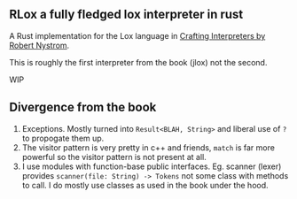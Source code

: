 ## RLox a fully fledged lox interpreter in rust

A Rust implementation for the Lox language in [Crafting Interpreters by Robert Nystrom](https://craftinginterpreters.com/).

This is roughly the first interpreter from the book (jlox) not the second.

WIP

## Divergence from the book 
1. Exceptions. Mostly turned into `Result<BLAH, String>` and liberal use of `?` to propogate them up.
2. The visitor pattern is very pretty in c++ and friends, `match` is far more powerful so the visitor pattern is not present at all.
3. I use modules with function-base public interfaces. Eg. scanner (lexer) provides `scanner(file: String) -> Tokens`
   not some class with methods to call. I do mostly use classes as used in the book under the hood.